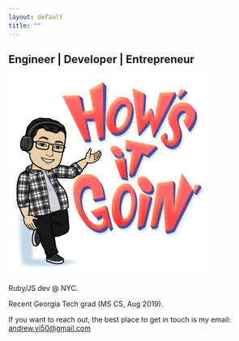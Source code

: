 ```yaml
---
layout: default
title: ""
---
```


## Engineer | Developer | Entrepreneur

<img class="profile-picture" src="benport.png">

Ruby/JS dev @ NYC. 

Recent Georgia Tech grad (MS CS, Aug 2019).

If you want to reach out, the best place to get in touch is my email: <andrew.yi50@gmail.com>